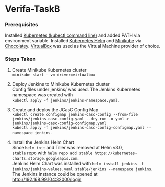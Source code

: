 # Verifa-TaskB  
### Prerequisites
Installed [Kubernetes (kubectl command line)](https://kubernetes.io/docs/tasks/tools/install-kubectl/) and added PATH via environment variable. Installed [Kubernetes Helm](https://helm.sh/docs/intro/) and [Minikube](https://kubernetes.io/docs/setup/learning-environment/minikube/) via [Chocolatey](https://chocolatey.org/). [VirtualBox](https://www.virtualbox.org/) was used as the Virtual Machine provider of choice.  

### Steps Taken
1. Create Minikube Kubernetes cluster  
`minikube start — vm-driver=virtualbox`  

2. Deploy Jenkins to Minikube Kubernetes cluster  
Config files under jenkins/ was used. The Jenkins Kubernetes namespace was created with  
`kubectl apply -f jenkins/jenkins-namespace.yaml`.  

3. Create and deploy the JCasC Config Map  
`kubectl create configmap jenkins-casc-config --from-file jenkins/jenkins-casc-config.yaml --dry-run -o yaml > jenkins/jenkins-casc-config-configmap.yaml`  
`kubectl apply -f jenkins/jenkins-casc-config-configmap.yaml --namespace jenkins`.  

4. Install the Jenkins Helm Chart  
Since `helm init` and Tiller was removed at Helm v3.0,  
`stable` repo with `helm repo add stable https://kubernetes-charts.storage.googleapis.com`.  
Jenkins Helm Chart was installed with `helm install jenkins -f jenkins/jenkins-values.yaml stable/jenkins --namespace jenkins`.  
The Jenkins instance could be opened at http://192.168.99.104:32000/login

